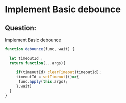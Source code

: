 # Implement Basic debounce

## Question:
Implement Basic debounce

```javascript
function debounce(func, wait) {
  
  let timeoutId ;
  return function(...args){
     
     if(timeoutId) clearTimeout(timeoutId);
     timeoutId = setTimeout(()=>{
      func.apply(this,args);
     },wait)
  }
}
